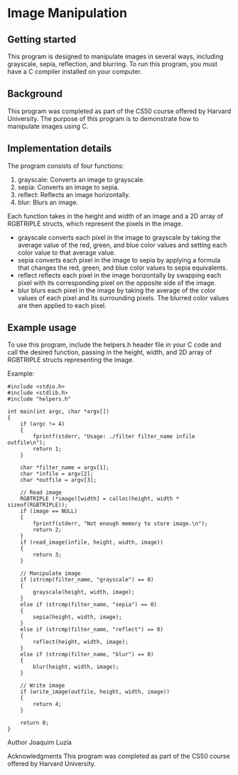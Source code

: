 # Image Manipulation

## Getting started
This program is designed to manipulate images in several ways, including grayscale, sepia, reflection, and blurring. To run this program, you must have a C compiler installed on your computer.

## Background
This program was completed as part of the CS50 course offered by Harvard University. The purpose of this program is to demonstrate how to manipulate images using C.

## Implementation details
The program consists of four functions:

1. grayscale: Converts an image to grayscale.
2. sepia: Converts an image to sepia.
3. reflect: Reflects an image horizontally.
4. blur: Blurs an image.

Each function takes in the height and width of an image and a 2D array of RGBTRIPLE structs, which represent the pixels in the image.

- grayscale converts each pixel in the image to grayscale by taking the average value of the red, green, and blue color values and setting each color value to that average value.
- sepia converts each pixel in the image to sepia by applying a formula that changes the red, green, and blue color values to sepia equivalents.
- reflect reflects each pixel in the image horizontally by swapping each pixel with its corresponding pixel on the opposite side of the image.
- blur blurs each pixel in the image by taking the average of the color values of each pixel and its surrounding pixels. The blurred color values are then applied to each pixel.

## Example usage
To use this program, include the helpers.h header file in your C code and call the desired function, passing in the height, width, and 2D array of RGBTRIPLE structs representing the image.

Example:
```
#include <stdio.h>
#include <stdlib.h>
#include "helpers.h"

int main(int argc, char *argv[])
{
    if (argc != 4)
    {
        fprintf(stderr, "Usage: ./filter filter_name infile outfile\n");
        return 1;
    }

    char *filter_name = argv[1];
    char *infile = argv[2];
    char *outfile = argv[3];

    // Read image
    RGBTRIPLE (*image)[width] = calloc(height, width * sizeof(RGBTRIPLE));
    if (image == NULL)
    {
        fprintf(stderr, "Not enough memory to store image.\n");
        return 2;
    }
    if (read_image(infile, height, width, image))
    {
        return 3;
    }

    // Manipulate image
    if (strcmp(filter_name, "grayscale") == 0)
    {
        grayscale(height, width, image);
    }
    else if (strcmp(filter_name, "sepia") == 0)
    {
        sepia(height, width, image);
    }
    else if (strcmp(filter_name, "reflect") == 0)
    {
        reflect(height, width, image);
    }
    else if (strcmp(filter_name, "blur") == 0)
    {
        blur(height, width, image);
    }

    // Write image
    if (write_image(outfile, height, width, image))
    {
        return 4;
    }

    return 0;
}
```

Author
Joaquim Luzia

Acknowledgments
This program was completed as part of the CS50 course offered by Harvard University.
